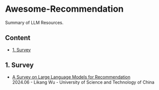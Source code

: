 # Awesome-Recommendation
Summary of LLM Resources.

## Content

- [1. Survey](#1-survey)
  
## 1. Survey
- [A Survey on Large Language Models for Recommendation](https://arxiv.org/abs/2305.19860)  
2024.06 - Likang Wu - University of Science and Technology of China  
